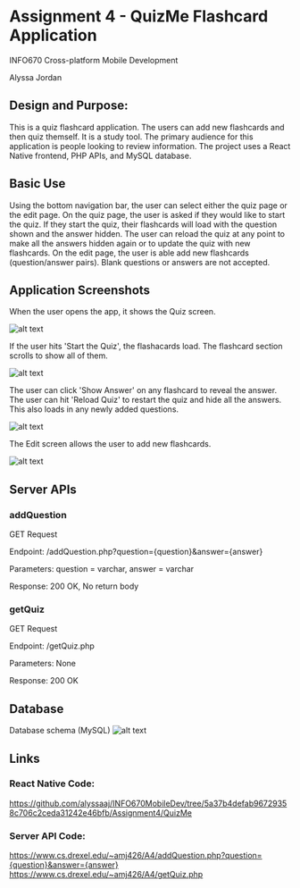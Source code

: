 # Assignment 4 - QuizMe Flashcard Application 

INFO670 Cross-platform Mobile Development

Alyssa Jordan

## Design and Purpose:
This is a quiz flashcard application. The users can add new flashcards and then quiz themself. It is a study tool. The primary audience for this application is people looking to review information. The project uses a React Native frontend, PHP APIs, and MySQL database.

## Basic Use
Using the bottom navigation bar, the user can select either the quiz page or the edit page. On the quiz page, the user is asked if they would like to start the quiz. If they start the quiz, their flashcards will load with the question shown and the answer hidden. The user can reload the quiz at any point to make all the answers hidden again or to update the quiz with new flashcards. On the edit page, the user is able add new flashcards (question/answer pairs). Blank questions or answers are not accepted.

## Application Screenshots

When the user opens the app, it shows the Quiz screen.

![alt text](https://github.com/alyssaaj/INFO670MobileDev/blob/520280524ac7677e35e616b2717e41a3e584ca0c/Assignment4/screenshots/StartQuiz.png)


If the user hits 'Start the Quiz', the flashacards load. The flashcard section scrolls to show all of them.

![alt text](https://github.com/alyssaaj/INFO670MobileDev/blob/520280524ac7677e35e616b2717e41a3e584ca0c/Assignment4/screenshots/QuizLoaded.png)

The user can click 'Show Answer' on any flashcard to reveal the answer. The user can hit 'Reload Quiz' to restart the quiz and hide all the answers. This also loads in any newly added questions.

![alt text](https://github.com/alyssaaj/INFO670MobileDev/blob/520280524ac7677e35e616b2717e41a3e584ca0c/Assignment4/screenshots/SomeAnswersRevealed.png)

The Edit screen allows the user to add new flashcards.

![alt text](https://github.com/alyssaaj/INFO670MobileDev/blob/520280524ac7677e35e616b2717e41a3e584ca0c/Assignment4/screenshots/AddedQuestion.png)


## Server APIs

### addQuestion
GET Request

Endpoint: /addQuestion.php?question={question}&answer={answer}

Parameters: question = varchar, answer = varchar

Response: 200 OK, No return body

### getQuiz
GET Request

Endpoint: /getQuiz.php

Parameters: None

Response: 200 OK

## Database

Database schema (MySQL)
![alt text](https://github.com/alyssaaj/INFO670MobileDev/blob/520280524ac7677e35e616b2717e41a3e584ca0c/Assignment4/screenshots/AddedQuestion.png)

## Links

### React Native Code: 
https://github.com/alyssaaj/INFO670MobileDev/tree/5a37b4defab96729358c706c2ceda31242e46bfb/Assignment4/QuizMe

### Server API Code:
https://www.cs.drexel.edu/~amj426/A4/addQuestion.php?question={question}&answer={answer}
https://www.cs.drexel.edu/~amj426/A4/getQuiz.php


